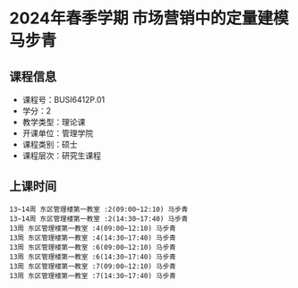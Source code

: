 # 2024年春季学期 市场营销中的定量建模 马步青






## 课程信息

- 课程号：BUSI6412P.01
- 学分：2
- 教学类型：理论课
- 开课单位：管理学院
- 课程类别：硕士
- 课程层次：研究生课程

## 上课时间

```
13~14周 东区管理楼第一教室 :2(09:00~12:10) 马步青
13~14周 东区管理楼第一教室 :2(14:30~17:40) 马步青
13周 东区管理楼第一教室 :4(09:00~12:10) 马步青
13周 东区管理楼第一教室 :4(14:30~17:40) 马步青
13周 东区管理楼第一教室 :6(09:00~12:10) 马步青
13周 东区管理楼第一教室 :6(14:30~17:40) 马步青
13周 东区管理楼第一教室 :7(09:00~12:10) 马步青
13周 东区管理楼第一教室 :7(14:30~17:40) 马步青
```

